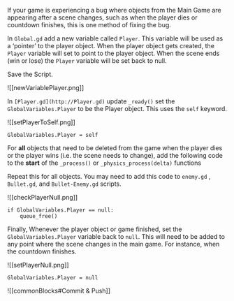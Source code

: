 
If your game is experiencing a bug where objects from the Main Game are appearing after a scene changes, such as when the player dies or countdown finishes, this is one method of fixing the bug.

In `Global.gd` add a new variable called `Player`. This variable will be used as a ‘pointer’ to the player object. When the player object gets created, the `Player` variable will set to point to the player object. When the scene ends (win or lose) the `Player` variable will be set back to null.

Save the Script.

  ![[newVariablePlayer.png]]

In `[Player.gd](http://Player.gd)` update `_ready()` set the `GlobalVariables.Player` to be the Player object. This uses the `self` keyword.

  ![[setPlayerToSelf.png]]


```gdscript
GlobalVariables.Player = self
```

For ******all****** objects that need to be deleted from the game when the player dies or the player wins (i.e. the scene needs to change), add the following code to the **********start********** of the `_process()` or `_physics_process(delta)` functions

Repeat this for all objects. You may need to add this code to `enemy.gd` , `Bullet.gd`, and `Bullet-Enemy.gd` scripts.

![[checkPlayerNull.png]]  
```gdscript
if GlobalVariables.Player == null:
	queue_free()
```

Finally, Whenever the player object or game finished, set the `GlobalVariables.Player` variable back to `null`.
This will need to be added to any point where the scene changes in the main game. For instance, when the countdown finishes.

  ![[setPlayerNull.png]]

```gdscript
GlobalVariables.Player = null
```

![[commonBlocks#Commit & Push]]